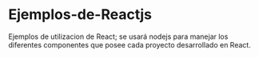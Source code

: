 # Ejemplos-de-Reactjs
Ejemplos de utilizacion de React; se usará nodejs para manejar los diferentes componentes que posee cada proyecto desarrollado en React.
